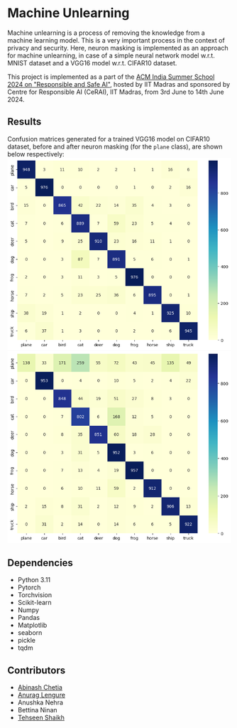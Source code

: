 # Machine Unlearning
Machine unlearning is a process of removing the knowledge from a machine learning model. This is a very important process in the context of privacy and security. Here, neuron masking is implemented as an approach for machine unlearning, in case of a simple neural network model w.r.t. MNIST dataset and a VGG16 model w.r.t. CIFAR10 dataset.

This project is implemented as a part of the [ACM India Summer School 2024 on "Responsible and Safe AI"](https://precogatiiit.notion.site/ACM-India-Summer-School-on-Responsible-Safe-AI-76108c53564d4dc4af46c1d3bed52946), hosted by IIT Madras and sponsored by Centre for Responsible AI (CeRAI), IIT Madras, from 3rd June to 14th June 2024.

## Results
Confusion matrices generated for a trained VGG16 model on CIFAR10 dataset, before and after neuron masking (for the `plane` class), are shown below respectively:
![Before Neuron Masking](/results/cifar10_vgg16_cf.png)
![After Neuron Masking](/results/cifar10_unl_vgg16_cf.png)

## Dependencies
- Python 3.11
- Pytorch
- Torchvision
- Scikit-learn
- Numpy
- Pandas
- Matplotlib
- seaborn
- pickle
- tqdm

## Contributors
- [Abinash Chetia](https://github.com/AbinashChetia)
- [Anurag Lengure](https://github.com/anulengure5)
- Anushka Nehra
- Bettina Ninan
- [Tehseen Shaikh](https://github.com/Tehseen-dataenthusiastic)
